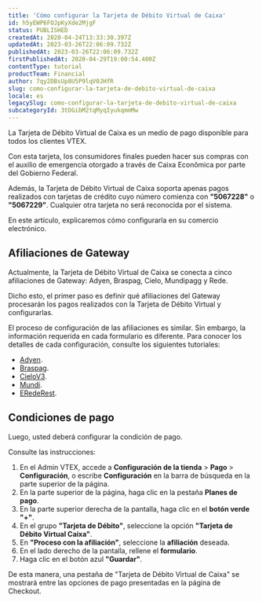 ```yaml
---
title: 'Cómo configurar la Tarjeta de Débito Virtual de Caixa'
id: h5yEWP6FOJpKyXde2MjgF
status: PUBLISHED
createdAt: 2020-04-24T13:33:30.397Z
updatedAt: 2023-03-26T22:06:09.732Z
publishedAt: 2023-03-26T22:06:09.732Z
firstPublishedAt: 2020-04-29T19:00:54.400Z
contentType: tutorial
productTeam: Financial
author: 7qy2DBsUp8U5P9lqV0JHfR
slug: como-configurar-la-tarjeta-de-debito-virtual-de-caixa
locale: es
legacySlug: como-configurar-la-tarjeta-de-debito-virtual-de-caixa
subcategoryId: 3tDGibM2tqMyqIyukqmmMw
---
```



La Tarjeta de Débito Virtual de Caixa es un medio de pago disponible para todos los clientes VTEX. 

Con esta tarjeta, los consumidores finales pueden hacer sus compras con el auxilio de emergencia otorgado a través de Caixa Econômica por parte del Gobierno Federal. 

Además, la Tarjeta de Débito Virtual de Caixa soporta apenas pagos realizados con tarjetas de crédito cuyo número comienza con __"5067228"__ o __"5067229"__. Cualquier otra tarjeta no será reconocida por el sistema. 

En este artículo, explicaremos cómo configurarla en su comercio electrónico.

## Afiliaciones de Gateway

Actualmente, la Tarjeta de Débito Virtual de Caixa se conecta a cinco
afiliaciones de Gateway: Adyen, Braspag, Cielo, Mundipagg y Rede. 

Dicho esto, el primer paso es definir qué afiliaciones del Gateway procesarán los pagos realizados con la Tarjeta de Débito Virtual y configurarlas. 

El proceso de configuración de las afiliaciones es similar. Sin embargo, la información requerida en cada formulario es diferente. Para conocer los detalles de cada configuración, consulte los siguientes tutoriales:

- [Adyen](https://help.vtex.com/es/tutorial/como-configurar-o-gateway-adyen-na-vtex--tutorials_2337?locale=pt "Adyen").
- [Braspag](https://help.vtex.com/es/tutorial/configurar-o-gateway-braspag--7tQmfLMvtYEsWoaaAaeKSC "Braspag").
- [CieloV3](https://help.vtex.com/es/tutorial/configurar-adquirente-cielo--3avjZ7q65WcM02K8K0eeWu?locale=pt "CieloV3").
- [Mundi](https://help.vtex.com/es/tutorial/configurar-gateway-mundi--2yn9dKzvZOF5tn4RCX2Nbq?locale=pt "Mundi").
- [ERedeRest](https://help.vtex.com/es/tutorial/configurar-adquirente-rede-con-erederest?locale=pt "ERedeRest").

## Condiciones de pago 

Luego, usted deberá configurar la condición de pago. 

Consulte las instrucciones:

1. En el Admin VTEX, accede a **Configuración de la tienda** > **Pago** > **Configuración**, o escribe **Configuración** en la barra de búsqueda en la parte superior de la página.
2. En la parte superior de la página, haga clic en la pestaña __Planes de pago__.
3. En la parte superior derecha de la pantalla, haga clic en el __botón verde "+"__.
4. En el grupo __"Tarjeta de Débito"__, seleccione la opción __"Tarjeta de Débito Virtual Caixa"__. 
5. En __"Proceso con la afiliación"__, seleccione la __afiliación__ deseada.
6. En el lado derecho de la pantalla, rellene el __formulario__.  
7. Haga clic en el botón azul __"Guardar"__.

De esta manera, una pestaña de "Tarjeta de Débito Virtual de Caixa" se mostrará entre las opciones de pago presentadas en la página de Checkout.
